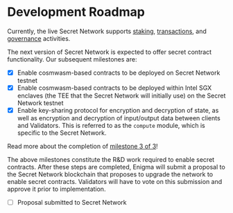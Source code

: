 # Development Roadmap

Currently, the live Secret Network supports [staking](/validators-and-full-nodes/secret-nodes.md), [transactions](/protocol/transactions.md), and [governance](/protocol/governance.md) activities. 

The next version of Secret Network is expected to offer secret contract functionality. Our subsequent milestones are:
- [X] Enable cosmwasm-based contracts to be deployed on Secret Network testnet
- [X] Enable cosmwasm-based contracts to be deployed within Intel SGX enclaves (the TEE that the Secret Network will initially use) on the Secret Network testnet
- [X] Enable key-sharing protocol for encryption and decryption of state, as well as encryption and decryption of input/output data between clients and Validators. This is referred to as the `compute` module, which is specific to the Secret Network.

Read more about the completion of [milestone 3 of 3](https://blog.scrt.network/secret-contracts-update-milestone-3-of-3-is-complete)!

The above milestones constitute the R&D work required to enable secret contracts. After these steps are completed, Enigma will submit a proposal to the Secret Network blockchain that proposes to upgrade the network to enable secret contracts. Validators will have to vote on this submission and approve it prior to implementation.
- [ ] Proposal submitted to Secret Network